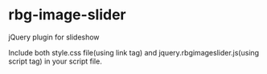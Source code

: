rbg-image-slider
================

jQuery plugin for slideshow 

Include both style.css file(using link tag) and jquery.rbgimageslider.js(using script tag) in your script file.
